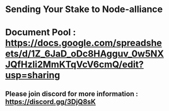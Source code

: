 # Sending Your Stake to Node-alliance
# Document Pool : https://docs.google.com/spreadsheets/d/1Z_6JaD_oDc8HAgguv_0w5NXJQfHzli2MmKTqVcV6cmQ/edit?usp=sharing

## Please join discord for more information : https://discord.gg/3DjQ8sK


